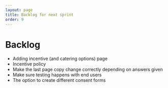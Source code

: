 ```yaml
---
layout: page 
title: Backlog for next sprint
order: 9
---
```


# Backlog 

* Adding incentive (and catering options) page
* Incentive policy
* Make the last page copy change correctly depending on answers given
* Make sure testing happens with end users
* The option to create different consent forms
